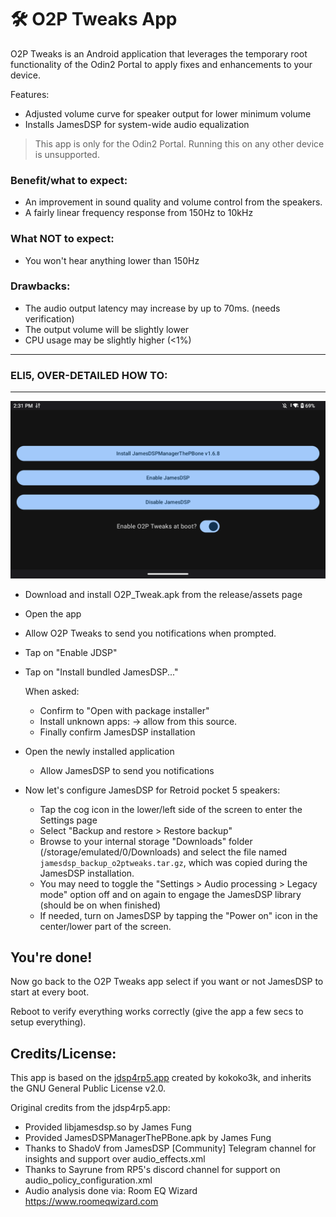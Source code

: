 # 🛠️ O2P Tweaks App

O2P Tweaks is an Android application that leverages the temporary root functionality of the Odin2 Portal to apply fixes and enhancements to your device.

Features:

* Adjusted volume curve for speaker output for lower minimum volume
* Installs JamesDSP for system-wide audio equalization 

> This app is only for the Odin2 Portal. Running this on any other device is unsupported.

### Benefit/what to expect:
* An improvement in sound quality and volume control from the speakers.
* A fairly linear frequency response from 150Hz to 10kHz

### What NOT to expect:
* You won't hear anything lower than 150Hz

### Drawbacks:
* The audio output latency may increase by up to 70ms. (needs verification)
* The output volume will be slightly lower
* CPU usage may be slightly higher (<1%)

-----------------------------
### **ELI5, OVER-DETAILED HOW TO:**
-----------------------------
![O2P Tweaks Main Screen](repo_images/shot1.png?raw=true)

* Download and install O2P_Tweak.apk from the release/assets page
* Open the app
* Allow O2P Tweaks to send you notifications when prompted.
* Tap on "Enable JDSP"
* Tap on "Install bundled JamesDSP..."

	When asked:
	* Confirm to "Open with package installer"
	* Install unknown apps: -> allow from this source.
	* Finally confirm JamesDSP installation	

* Open the newly installed application
	* Allow JamesDSP to send you notifications

* Now let's configure JamesDSP for Retroid pocket 5 speakers:
	* Tap the cog icon in the lower/left side of the screen to enter the Settings page
	* Select "Backup and restore > Restore backup"
	* Browse to your internal storage "Downloads" folder (/storage/emulated/0/Downloads) and select the file named `jamesdsp_backup_o2ptweaks.tar.gz`, which was copied during the JamesDSP installation.
	* You may need to toggle the "Settings > Audio processing > Legacy mode" option off and on again to engage the JamesDSP library (should be on when finished)
	* If needed, turn on JamesDSP by tapping the "Power on" icon in the center/lower part of the screen.

## You're done!

Now go back to the O2P Tweaks app select if you want or not JamesDSP to start at every boot.

Reboot to verify everything works correctly (give the app a few secs to setup everything).

## Credits/License:

This app is based on the [jdsp4rp5.app](https://github.com/kokoko3k/jdsp4rp5.app) created by kokoko3k, and inherits the GNU General Public License v2.0.

Original credits from the jdsp4rp5.app:

* Provided libjamesdsp.so by James Fung 
* Provided JamesDSPManagerThePBone.apk by James Fung
* Thanks to ShadoV from JamesDSP [Community] Telegram channel
for insights and support over audio_effects.xml
* Thanks to Sayrune from RP5's discord channel
for support on audio_policy_configuration.xml
* Audio analysis done via: Room EQ Wizard https://www.roomeqwizard.com
